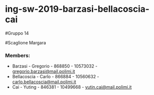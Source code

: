 # ing-sw-2019-barzasi-bellacoscia-cai

#Gruppo 
14

#Scaglione
Margara

### Members:
* Barzasi - Gregorio - 868850 - 10573032 - gregorio.barzasi@mail.polimi.it
* Bellacoscia - Carlo - 866884 - 10560632 - carlo.bellacoscia@mail.polimi.it
* Cai - Yuting - 846381 - 10499668 - yutin.cai@mail.polimi.it
